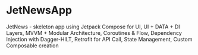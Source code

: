 # JetNewsApp

JetNews - skeleton app using Jetpack Compose for UI, UI + DATA + DI Layers, MVVM + Modular Architecture, Coroutines &amp; Flow, Dependency Injection with Dagger-HILT, Retrofit for API Call, State Management, Custom Composable creation
